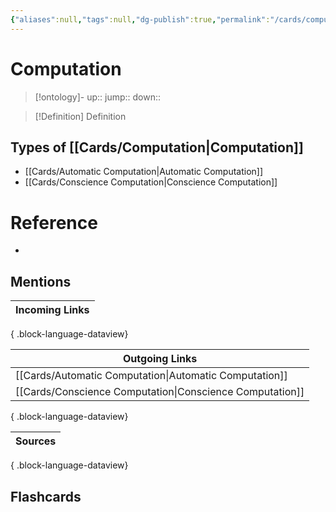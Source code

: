 ```yaml
---
{"aliases":null,"tags":null,"dg-publish":true,"permalink":"/cards/computation/","dgPassFrontmatter":true}
---
```


# Computation

> [!ontology]-
> up:: 
> jump:: 
> down:: 

> [!Definition] Definition
> 

## Types of [[Cards/Computation\|Computation]]
- [[Cards/Automatic Computation\|Automatic Computation]]
- [[Cards/Conscience Computation\|Conscience Computation]]

# Reference
- 

## Mentions
| Incoming Links |
| -------------- |

{ .block-language-dataview}

| Outgoing Links                                              |
| ----------------------------------------------------------- |
| [[Cards/Automatic Computation\|Automatic Computation]]   |
| [[Cards/Conscience Computation\|Conscience Computation]] |

{ .block-language-dataview}

| Sources |
| ------- |

{ .block-language-dataview}

## Flashcards 
